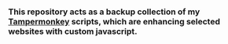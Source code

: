 ### This repository acts as a backup collection of my [Tampermonkey](https://www.tampermonkey.net/) scripts, which are enhancing selected websites with custom javascript.
